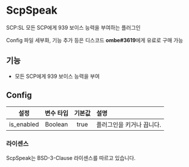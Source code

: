 # ScpSpeak

SCP:SL 모든 SCP에게 939 보이스 능력을 부여하는 플러그인

Config 파일 세부화, 기능 추가 등은 디스코드 **ombe#3619**에게 유료로 구매 가능

## 기능

- 모든 SCP에게 939 보이스 능력을 부여

## Config

|    설정    | 변수 타입 | 기본값 | 설명                      |
| :--------: | :-------: | :----: | :------------------------ |
| is_enabled |  Boolean  |  true  | 플러그인을 키거나 끕니다. |

### 라이센스

ScpSpeak는 BSD-3-Clause 라이센스를 따르고 있습니다.
